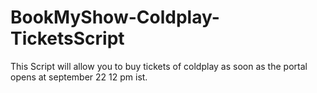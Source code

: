 # BookMyShow-Coldplay-TicketsScript
This Script will allow you to buy tickets of coldplay as soon as the portal opens at september 22 12 pm ist.
